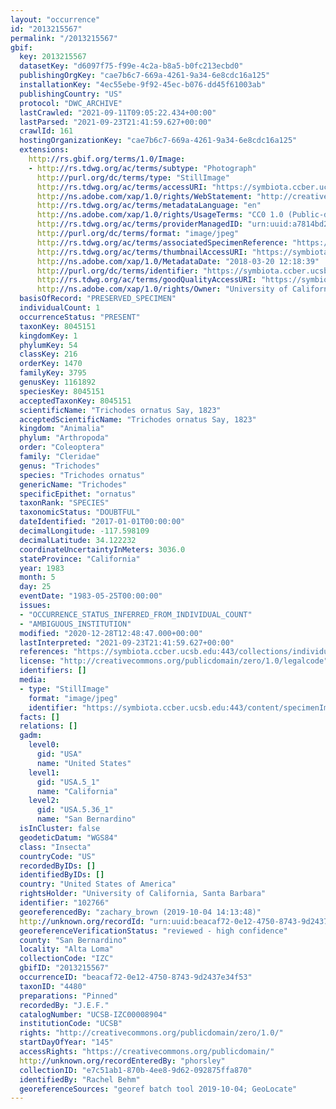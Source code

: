 ```yaml
---
layout: "occurrence"
id: "2013215567"
permalink: "/2013215567"
gbif:
  key: 2013215567
  datasetKey: "d6097f75-f99e-4c2a-b8a5-b0fc213ecbd0"
  publishingOrgKey: "cae7b6c7-669a-4261-9a34-6e8cdc16a125"
  installationKey: "4ec55ebe-9f92-45ec-b076-dd45f61003ab"
  publishingCountry: "US"
  protocol: "DWC_ARCHIVE"
  lastCrawled: "2021-09-11T09:05:22.434+00:00"
  lastParsed: "2021-09-23T21:41:59.627+00:00"
  crawlId: 161
  hostingOrganizationKey: "cae7b6c7-669a-4261-9a34-6e8cdc16a125"
  extensions:
    http://rs.gbif.org/terms/1.0/Image:
    - http://rs.tdwg.org/ac/terms/subtype: "Photograph"
      http://purl.org/dc/terms/type: "StillImage"
      http://rs.tdwg.org/ac/terms/accessURI: "https://symbiota.ccber.ucsb.edu:443/content/specimenImages/UCSB_IZC/UCSB-IZC00008/UCSB-IZC00008904_lg.jpg"
      http://ns.adobe.com/xap/1.0/rights/WebStatement: "http://creativecommons.org/publicdomain/zero/1.0/"
      http://rs.tdwg.org/ac/terms/metadataLanguage: "en"
      http://ns.adobe.com/xap/1.0/rights/UsageTerms: "CC0 1.0 (Public-domain)"
      http://rs.tdwg.org/ac/terms/providerManagedID: "urn:uuid:a7814bd2-6dff-46af-9cda-8d57cc5c07b4"
      http://purl.org/dc/terms/format: "image/jpeg"
      http://rs.tdwg.org/ac/terms/associatedSpecimenReference: "https://symbiota.ccber.ucsb.edu:443/collections/individual/index.php?occid=102766"
      http://rs.tdwg.org/ac/terms/thumbnailAccessURI: "https://symbiota.ccber.ucsb.edu:443/content/specimenImages/UCSB_IZC/UCSB-IZC00008/UCSB-IZC00008904_tn.jpg"
      http://ns.adobe.com/xap/1.0/MetadataDate: "2018-03-20 12:18:39"
      http://purl.org/dc/terms/identifier: "https://symbiota.ccber.ucsb.edu:443/content/specimenImages/UCSB_IZC/UCSB-IZC00008/UCSB-IZC00008904_lg.jpg"
      http://rs.tdwg.org/ac/terms/goodQualityAccessURI: "https://symbiota.ccber.ucsb.edu:443/content/specimenImages/UCSB_IZC/UCSB-IZC00008/UCSB-IZC00008904.jpg"
      http://ns.adobe.com/xap/1.0/rights/Owner: "University of California, Santa Barbara"
  basisOfRecord: "PRESERVED_SPECIMEN"
  individualCount: 1
  occurrenceStatus: "PRESENT"
  taxonKey: 8045151
  kingdomKey: 1
  phylumKey: 54
  classKey: 216
  orderKey: 1470
  familyKey: 3795
  genusKey: 1161892
  speciesKey: 8045151
  acceptedTaxonKey: 8045151
  scientificName: "Trichodes ornatus Say, 1823"
  acceptedScientificName: "Trichodes ornatus Say, 1823"
  kingdom: "Animalia"
  phylum: "Arthropoda"
  order: "Coleoptera"
  family: "Cleridae"
  genus: "Trichodes"
  species: "Trichodes ornatus"
  genericName: "Trichodes"
  specificEpithet: "ornatus"
  taxonRank: "SPECIES"
  taxonomicStatus: "DOUBTFUL"
  dateIdentified: "2017-01-01T00:00:00"
  decimalLongitude: -117.598109
  decimalLatitude: 34.122232
  coordinateUncertaintyInMeters: 3036.0
  stateProvince: "California"
  year: 1983
  month: 5
  day: 25
  eventDate: "1983-05-25T00:00:00"
  issues:
  - "OCCURRENCE_STATUS_INFERRED_FROM_INDIVIDUAL_COUNT"
  - "AMBIGUOUS_INSTITUTION"
  modified: "2020-12-28T12:48:47.000+00:00"
  lastInterpreted: "2021-09-23T21:41:59.627+00:00"
  references: "https://symbiota.ccber.ucsb.edu:443/collections/individual/index.php?occid=102766"
  license: "http://creativecommons.org/publicdomain/zero/1.0/legalcode"
  identifiers: []
  media:
  - type: "StillImage"
    format: "image/jpeg"
    identifier: "https://symbiota.ccber.ucsb.edu:443/content/specimenImages/UCSB_IZC/UCSB-IZC00008/UCSB-IZC00008904_lg.jpg"
  facts: []
  relations: []
  gadm:
    level0:
      gid: "USA"
      name: "United States"
    level1:
      gid: "USA.5_1"
      name: "California"
    level2:
      gid: "USA.5.36_1"
      name: "San Bernardino"
  isInCluster: false
  geodeticDatum: "WGS84"
  class: "Insecta"
  countryCode: "US"
  recordedByIDs: []
  identifiedByIDs: []
  country: "United States of America"
  rightsHolder: "University of California, Santa Barbara"
  identifier: "102766"
  georeferencedBy: "zachary_brown (2019-10-04 14:13:48)"
  http://unknown.org/recordId: "urn:uuid:beacaf72-0e12-4750-8743-9d2437e34f53"
  georeferenceVerificationStatus: "reviewed - high confidence"
  county: "San Bernardino"
  locality: "Alta Loma"
  collectionCode: "IZC"
  gbifID: "2013215567"
  occurrenceID: "beacaf72-0e12-4750-8743-9d2437e34f53"
  taxonID: "4480"
  preparations: "Pinned"
  recordedBy: "J.E.F."
  catalogNumber: "UCSB-IZC00008904"
  institutionCode: "UCSB"
  rights: "http://creativecommons.org/publicdomain/zero/1.0/"
  startDayOfYear: "145"
  accessRights: "https://creativecommons.org/publicdomain/"
  http://unknown.org/recordEnteredBy: "phorsley"
  collectionID: "e7c51ab1-870b-4ee8-9d62-092875ffa870"
  identifiedBy: "Rachel Behm"
  georeferenceSources: "georef batch tool 2019-10-04; GeoLocate"
---
```

